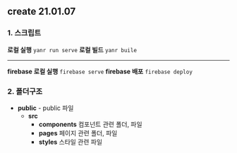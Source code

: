 ## create 21.01.07

### 1. 스크립트


**로컬 실행** `yanr run serve`
**로컬 빌드** `yanr buile`

------------


**firebase 로컬 실행** `firebase serve`
**firebase 배포** `firebase deploy`


### 2. 폴더구조
- **public** - public 파일
	- **src**
 		- **components** 컴포넌트 관련 폴더, 파일
		- **pages** 페이지 관련 폴더, 파일
		- **styles** 스타일 관련 파일

